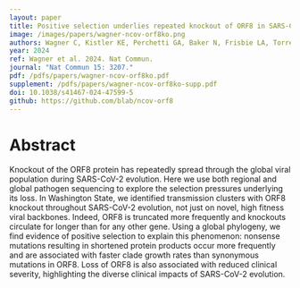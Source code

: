 ```yaml
---
layout: paper
title: Positive selection underlies repeated knockout of ORF8 in SARS-CoV-2 evolution
image: /images/papers/wagner-ncov-orf8ko.png
authors: Wagner C, Kistler KE, Perchetti GA, Baker N, Frisbie LA, Torres LM, Aragona F, Yun C, Figgins M, Greninger AL, Cox A, Oltean HN, Roychoudhury P, Bedford T.
year: 2024
ref: Wagner et al. 2024. Nat Commun.
journal: "Nat Commun 15: 3207."
pdf: /pdfs/papers/wagner-ncov-orf8ko.pdf
supplement: /pdfs/papers/wagner-ncov-orf8ko-supp.pdf
doi: 10.1038/s41467-024-47599-5
github: https://github.com/blab/ncov-orf8
---
```


# Abstract

Knockout of the ORF8 protein has repeatedly spread through the global viral population during SARS-CoV-2 evolution. Here we use both regional and global pathogen sequencing to explore the selection pressures underlying its loss. In Washington State, we identified transmission clusters with ORF8 knockout throughout SARS-CoV-2 evolution, not just on novel, high fitness viral backbones. Indeed, ORF8 is truncated more frequently and knockouts circulate for longer than for any other gene. Using a global phylogeny, we find evidence of positive selection to explain this phenomenon: nonsense mutations resulting in shortened protein products occur more frequently and are associated with faster clade growth rates than synonymous mutations in ORF8. Loss of ORF8 is also associated with reduced clinical severity, highlighting the diverse clinical impacts of SARS-CoV-2 evolution.
